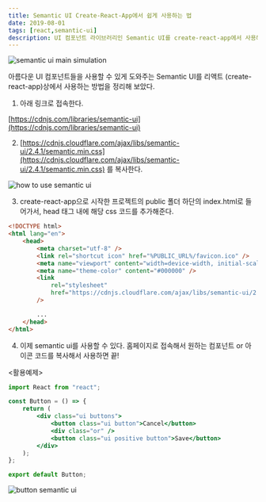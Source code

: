 ```yaml
---
title: Semantic UI Create-React-App에서 쉽게 사용하는 법
date: 2019-08-01
tags: [react,semantic-ui]
description: UI 컴포넌트 라이브러리인 Semantic UI를 create-react-app에서 사용해보자
---
```


![semantic ui main simulation](../../static/media/semantic_ui_main.gif)

아름다운 UI 컴포넌트들을 사용할 수 있게 도와주는 Semantic UI를 리액트 (create-react-app)상에서 사용하는 방법을 정리해 보았다.

1. 아래 링크로 접속한다.

[https://cdnjs.com/libraries/semantic-ui](https://cdnjs.com/libraries/semantic-ui)

2. [https://cdnjs.cloudflare.com/ajax/libs/semantic-ui/2.4.1/semantic.min.css](https://cdnjs.cloudflare.com/ajax/libs/semantic-ui/2.4.1/semantic.min.css) 를 복사한다.

![how to use semantic ui ](../../static/media/semantic_ui.gif)

3. create-react-app으로 시작한 프로젝트의 public 폴더 하단의 index.html로 들어가서, head 태그 내에 해당 css 코드를 추가해준다.

```html
<!DOCTYPE html>
<html lang="en">
	<head>
		<meta charset="utf-8" />
		<link rel="shortcut icon" href="%PUBLIC_URL%/favicon.ico" />
		<meta name="viewport" content="width=device-width, initial-scale=1" />
		<meta name="theme-color" content="#000000" />
		<link
			rel="stylesheet"
			href="https://cdnjs.cloudflare.com/ajax/libs/semantic-ui/2.4.1/semantic.min.css"
		/>

		...
	</head>
</html>
```

4. 이제 semantic ui를 사용할 수 있다. 홈페이지로 접속해서 원하는 컴포넌트 or 아이콘 코드를 복사해서 사용하면 끝! <br>

<활용예제>

```jsx
import React from "react";

const Button = () => {
	return (
		<div class="ui buttons">
			<button class="ui button">Cancel</button>
			<div class="or" />
			<button class="ui positive button">Save</button>
		</div>
	);
};

export default Button;
```

![button semantic ui](../../static/media/btn.PNG)

